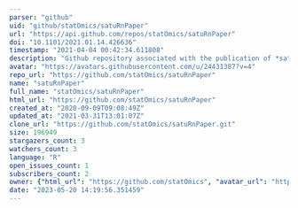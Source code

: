 ```yaml
---
parser: "github"
uid: "github/statOmics/satuRnPaper"
url: "https://api.github.com/repos/statOmics/satuRnPaper"
doi: "10.1101/2021.01.14.426636"
timestamp: "2021-04-04 00:42:34.611808"
description: "Github repository associated with the publication of *satuRn: Scalable Analysis of Differential Transcript Usage for Bulk and Single-cell RNA-sequencing Applications*"
avatar: "https://avatars.githubusercontent.com/u/24431387?v=4"
repo_url: "https://github.com/statOmics/satuRnPaper"
name: "satuRnPaper"
full_name: "statOmics/satuRnPaper"
html_url: "https://github.com/statOmics/satuRnPaper"
created_at: "2020-09-09T09:08:49Z"
updated_at: "2021-03-31T13:01:07Z"
clone_url: "https://github.com/statOmics/satuRnPaper.git"
size: 196949
stargazers_count: 3
watchers_count: 3
language: "R"
open_issues_count: 1
subscribers_count: 2
owner: {"html_url": "https://github.com/statOmics", "avatar_url": "https://avatars.githubusercontent.com/u/24431387?v=4", "login": "statOmics", "type": "Organization"}
date: "2023-05-20 14:19:56.351459"
---
```

